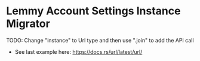 # Lemmy Account Settings Instance Migrator

TODO: Change "instance" to Url type and then use ".join" to add the API call
- See last example here: https://docs.rs/url/latest/url/

